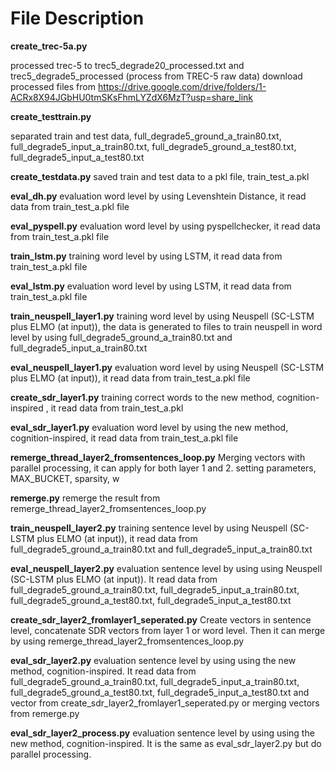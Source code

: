 # File Description

**create_trec-5a.py**

processed trec-5 to trec5_degrade20_processed.txt and trec5_degrade5_processed (process from  TREC-5 raw data) download processed files from https://drive.google.com/drive/folders/1-ACRx8X94JGbHU0tmSKsFhmLYZdX6MzT?usp=share_link

**create_testtrain.py**

separated train and test data, full_degrade5_ground_a_train80.txt, full_degrade5_input_a_train80.txt, full_degrade5_ground_a_test80.txt, full_degrade5_input_a_test80.txt

**create_testdata.py**
saved train and test data to a pkl file, train_test_a.pkl

**eval_dh.py**
evaluation word level by using Levenshtein Distance, it read data from  train_test_a.pkl file

**eval_pyspell.py**
evaluation word level by using pyspellchecker, it read data from  train_test_a.pkl file

**train_lstm.py**
training word level by using  LSTM, it read data from  train_test_a.pkl file

**eval_lstm.py**
evaluation word level by using LSTM, it read data from  train_test_a.pkl file

**train_neuspell_layer1.py**
training word level by using  Neuspell (SC-LSTM plus ELMO (at input)), the data is generated to files to train neuspell in word level by using  full_degrade5_ground_a_train80.txt and  full_degrade5_input_a_train80.txt

**eval_neuspell_layer1.py**
evaluation word level by using  Neuspell (SC-LSTM plus ELMO (at input)), it read data from  train_test_a.pkl file

**create_sdr_layer1.py**
training correct words to the new method, cognition-inspired  , it read data from  train_test_a.pkl

**eval_sdr_layer1.py**
evaluation word level by using the new method, cognition-inspired, it read data from  train_test_a.pkl file

**remerge_thread_layer2_fromsentences_loop.py**
Merging vectors with parallel processing, it can apply for both layer 1 and 2. setting parameters, MAX_BUCKET, sparsity, w

**remerge.py**
remerge the result from remerge_thread_layer2_fromsentences_loop.py

**train_neuspell_layer2.py**
training sentence level by using  Neuspell (SC-LSTM plus ELMO (at input)), it read data from  full_degrade5_ground_a_train80.txt and  full_degrade5_input_a_train80.txt

**eval_neuspell_layer2.py**
evaluation sentence level by using using  Neuspell (SC-LSTM plus ELMO (at input)). It read data from   full_degrade5_ground_a_train80.txt, full_degrade5_input_a_train80.txt, full_degrade5_ground_a_test80.txt, full_degrade5_input_a_test80.txt

**create_sdr_layer2_fromlayer1_seperated.py**
Create vectors in sentence level, concatenate SDR vectors from layer 1 or word level. Then it can merge by using remerge_thread_layer2_fromsentences_loop.py

**eval_sdr_layer2.py**
evaluation sentence level by using using the new method, cognition-inspired. It read data from   full_degrade5_ground_a_train80.txt, full_degrade5_input_a_train80.txt, full_degrade5_ground_a_test80.txt, full_degrade5_input_a_test80.txt and vector from create_sdr_layer2_fromlayer1_seperated.py or merging vectors from remerge.py

**eval_sdr_layer2_process.py**
evaluation sentence level by using using the new method, cognition-inspired. It is the same as eval_sdr_layer2.py but do parallel processing.
